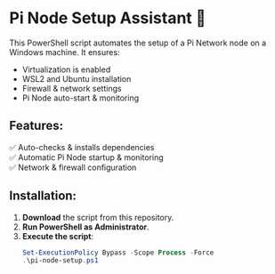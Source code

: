 # Pi Node Setup Assistant 🚀

This PowerShell script automates the setup of a Pi Network node on a Windows machine. It ensures:
- Virtualization is enabled
- WSL2 and Ubuntu installation
- Firewall & network settings
- Pi Node auto-start & monitoring

## Features:
✅ Auto-checks & installs dependencies  
✅ Automatic Pi Node startup & monitoring  
✅ Network & firewall configuration  

## Installation:
1. **Download** the script from this repository.
2. **Run PowerShell as Administrator**.
3. **Execute the script**:
   ```powershell
   Set-ExecutionPolicy Bypass -Scope Process -Force
   .\pi-node-setup.ps1

